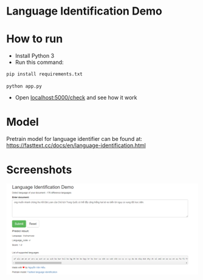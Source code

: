 # Language Identification Demo

# How to run
- Install Python 3
- Run this command:
```text
pip install requirements.txt

python app.py
```
- Open [localhost:5000/check](localhost:5000/check) and see how it work

# Model

Pretrain model for language identifier can be found at: https://fasttext.cc/docs/en/language-identification.html

# Screenshots

![](asserts/language_identifier.png)